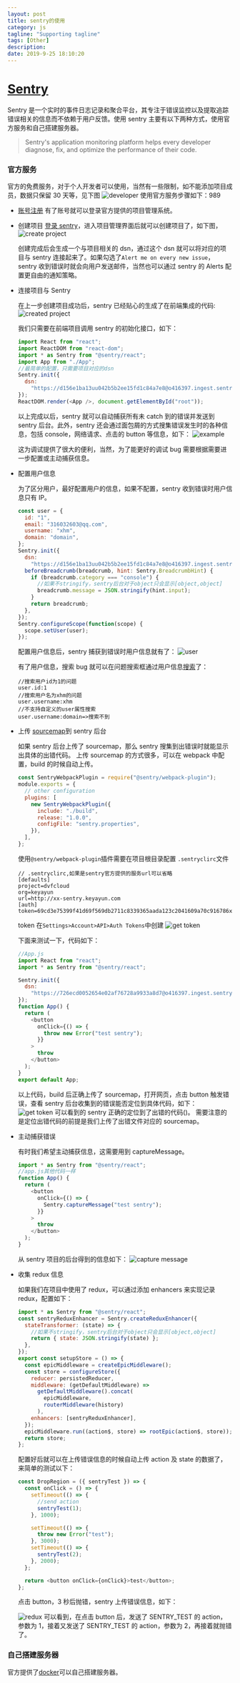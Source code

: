 ```yaml
---
layout: post
title: sentry的使用
category: js
tagline: "Supporting tagline"
tags: [Other]
description:
date: 2019-9-25 18:10:20
---
```


# [Sentry](https://sentry.io/welcome/)

Sentry 是一个实时的事件日志记录和聚合平台，其专注于错误监控以及提取追踪错误相关的信息而不依赖于用户反馈。使用 sentry 主要有以下两种方式，使用官方服务和自己搭建服务器。

> Sentry's application monitoring platform helps every developer diagnose, fix, and optimize the performance of their code.

### 官方服务

官方的免费服务，对于个人开发者可以使用，当然有一些限制，如不能添加项目成员，数据只保留 30 天等，见下图
![developer](http://blog-bed.oss-cn-beijing.aliyuncs.com/sentry%E4%BD%BF%E7%94%A8%E6%96%B9%E6%B3%95/developer.png)
使用官方服务步骤如下：989

- [账号注册](https://sentry.io/signup?plan=am1_f&referrer=pricing)
  有了账号就可以登录官方提供的项目管理系统。

- 创建项目
  [登录 sentry](https://sentry.io/auth/login/)，进入项目管理界面后就可以创建项目了，如下图，
  ![create project](http://blog-bed.oss-cn-beijing.aliyuncs.com/sentry%E4%BD%BF%E7%94%A8%E6%96%B9%E6%B3%95/create_project.png)

  创建完成后会生成一个与项目相关的 dsn，通过这个 dsn 就可以将对应的项目与 sentry 连接起来了。如果勾选了`Alert me on every new issue`，sentry 收到错误时就会向用户发送邮件，当然也可以通过 sentry 的 Alerts 配置更自由的通知策略。

- 连接项目与 Sentry

  在上一步创建项目成功后，sentry 已经贴心的生成了在前端集成的代码:
  ![created project](http://blog-bed.oss-cn-beijing.aliyuncs.com/sentry%E4%BD%BF%E7%94%A8%E6%96%B9%E6%B3%95/created.png)

  我们只需要在前端项目调用 sentry 的初始化接口，如下：

  ```js
  import React from "react";
  import ReactDOM from "react-dom";
  import * as Sentry from "@sentry/react";
  import App from "./App";
  //最简单的配置，只需要项目对应的dsn
  Sentry.init({
    dsn:
      "https://d156e1ba13uu042b5b2ee15fd1c84a7e8@o416397.ingest.sentry.io/5379526",
  });
  ReactDOM.render(<App />, document.getElementById("root"));
  ```

  以上完成以后，sentry 就可以自动捕获所有未 catch 到的错误并发送到 sentry 后台。此外，sentry 还会通过面包屑的方式搜集错误发生时的各种信息，包括 console，网络请求、点击的 button 等信息，如下：
  ![example](http://blog-bed.oss-cn-beijing.aliyuncs.com/sentry%E4%BD%BF%E7%94%A8%E6%96%B9%E6%B3%95/example.png)

  这为调试提供了很大的便利，当然，为了能更好的调试 bug 需要根据需要进一步配置或主动捕获信息。

- 配置用户信息

  为了区分用户，最好配置用户的信息，如果不配置，sentry 收到错误时用户信息只有 IP。

  ```js
  const user = {
    id: "1",
    email: "316032603@qq.com",
    username: "xhm",
    domain: "domain",
  };
  Sentry.init({
    dsn:
      "https://d156e1ba13uu042b5b2ee15fd1c84a7e8@o416397.ingest.sentry.io/5379526",
    beforeBreadcrumb(breadcrumb, hint: Sentry.BreadcrumbHint) {
      if (breadcrumb.category === "console") {
        //如果不stringify，sentry后台对于object只会显示[object,object]
        breadcrumb.message = JSON.stringify(hint.input);
      }
      return breadcrumb;
    },
  });
  Sentry.configureScope(function(scope) {
    scope.setUser(user);
  });
  ```

  配置用户信息后，sentry 捕获到错误时用户信息就有了：
  ![user](http://blog-bed.oss-cn-beijing.aliyuncs.com/41.sentry%E7%9A%84%E4%BD%BF%E7%94%A8/user.png)

  有了用户信息，搜索 bug 就可以在问题搜索框通过用户信息[搜索](https://docs.sentry.io/product/sentry-basics/search/)了：

  ```
  //搜索用户id为1的问题
  user.id:1
  //搜索用户名为xhm的问题
  user.username:xhm
  //不支持自定义的user属性搜索
  user.username:domain=>搜索不到
  ```

- 上传 [sourcemap](https://docs.sentry.io/platforms/javascript/sourcemaps/)到 sentry 后台

  如果 sentry 后台上传了 sourcemap，那么 sentry 搜集到出错误时就能显示出具体的出错代码。
  上传 sourcemap 的方式很多，可以在 webpack 中配置，build 的时候自动上传。

  ```js
  const SentryWebpackPlugin = require("@sentry/webpack-plugin");
  module.exports = {
    // other configuration
    plugins: [
      new SentryWebpackPlugin({
        include: "./build",
        release: "1.0.0",
        configFile: "sentry.properties",
      }),
    ],
  };
  ```

  使用`@sentry/webpack-plugin`插件需要在项目根目录配置 `.sentryclirc`文件

  ```
  // .sentryclirc,如果是sentry官方提供的服务url可以省略
  [defaults]
  project=dvfcloud
  org=keyayun
  url=http://xx-sentry.keyayun.com
  [auth]
  token=69cd3e75399f41d69f569db2711c8339365aada123c2041609a70c916786xxxx
  ```

  token 在`Settings>Account>API>Auth Tokens`中创建
  ![get token](http://blog-bed.oss-cn-beijing.aliyuncs.com/sentry%E4%BD%BF%E7%94%A8%E6%96%B9%E6%B3%95/get_token.png)

  下面来测试一下，代码如下：

  ```js
  //App.js
  import React from "react";
  import * as Sentry from "@sentry/react";

  Sentry.init({
    dsn:
      "https://726ecd0052654e02af76728a9933a8d7@o416397.ingest.sentry.io/5495712",
  });
  function App() {
    return (
      <button
        onClick={() => {
          throw new Error("test sentry");
        }}
      >
        throw
      </button>
    );
  }
  export default App;
  ```

  以上代码，build 后正确上传了 sourcemap，打开网页，点击 button 触发错误，查看 sentry 后台收集到的错误能否定位到具体代码，如下：
  ![get token](http://blog-bed.oss-cn-beijing.aliyuncs.com/41.sentry%E7%9A%84%E4%BD%BF%E7%94%A8/sourcemap.png)
  可以看到的 sentry 正确的定位到了出错的代码()。
  需要注意的是定位出错代码的前提是我们上传了出错文件对应的 sourcemap。

- 主动捕获错误

  有时我们希望主动捕获信息，这需要用到 captureMessage。

  ```js
  import * as Sentry from "@sentry/react";
  //app.js其他代码一样
  function App() {
    return (
      <button
        onClick={() => {
          Sentry.captureMessage("test sentry");
        }}
      >
        throw
      </button>
    );
  }
  ```

  从 sentry 项目的后台得到的信息如下：
  ![capture message](http://blog-bed.oss-cn-beijing.aliyuncs.com/41.sentry%E7%9A%84%E4%BD%BF%E7%94%A8/capture_message.png)

- 收集 redux 信息

  如果我们在项目中使用了 redux，可以通过添加 enhancers 来实现记录 redux，配置如下：

  ```js
  import * as Sentry from "@sentry/react";
  const sentryReduxEnhancer = Sentry.createReduxEnhancer({
    stateTransformer: (state) => {
      //如果不stringify，sentry后台对于object只会显示[object,object]
      return { state: JSON.stringify(state) };
    },
  });
  export const setupStore = () => {
    const epicMiddleware = createEpicMiddleware();
    const store = configureStore({
      reducer: persistedReducer,
      middleware: (getDefaultMiddleware) =>
        getDefaultMiddleware().concat(
          epicMiddleware,
          routerMiddleware(history)
        ),
      enhancers: [sentryReduxEnhancer],
    });
    epicMiddleware.run((action$, store) => rootEpic(action$, store));
    return store;
  };
  ```

  配置好后就可以在上传错误信息的时候自动上传 action 及 state 的数据了，来简单的测试以下：

  ```js
  const DropRegion = ({ sentryTest }) => {
    const onClick = () => {
      setTimeout(() => {
        //send action
        sentryTest(1);
      }, 1000);

      setTimeout(() => {
        throw new Error("test");
      }, 3000);
      setTimeout(() => {
        sentryTest(2);
      }, 2000);
    };

    return <button onClick={onClick}>test</button>;
  };
  ```

  点击 button，3 秒后抛错，sentry 上传错误信息，如下：

  ![redux](http://blog-bed.oss-cn-beijing.aliyuncs.com/41.sentry%E7%9A%84%E4%BD%BF%E7%94%A8/action.png)
  可以看到，在点击 button 后，发送了 SENTRY_TEST 的 action，参数为 1，接着又发送了 SENTRY_TEST 的 action，参数为 2，再接着就抛错了。

### 自己搭建服务器

官方提供了[docker](https://github.com/getsentry/onpremise)可以自己搭建服务器。
